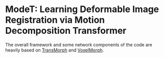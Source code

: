 # ModeT: Learning Deformable Image Registration via Motion Decomposition Transformer
The overall framework and some network components of the code are heavily based on [TransMorph](https://github.com/junyuchen245/TransMorph_Transformer_for_Medical_Image_Registration) and [VoxelMorph](https://github.com/voxelmorph/voxelmorph).
